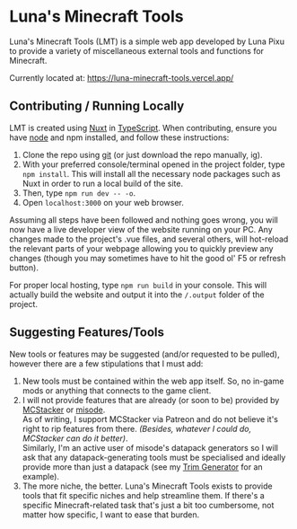 # Luna's Minecraft Tools
Luna's Minecraft Tools (LMT) is a simple web app developed by Luna Pixu to provide a variety of miscellaneous external tools and functions for Minecraft.

Currently located at: https://luna-minecraft-tools.vercel.app/

## Contributing / Running Locally
LMT is created using [Nuxt](https://nuxt.com/) in [TypeScript](https://www.typescriptlang.org/). When contributing, ensure you have [node](https://nodejs.org/) and npm installed, and follow these instructions:
1. Clone the repo using [git](https://git-scm.com/) (or just download the repo manually, ig).
2. With your preferred console/terminal opened in the project folder, type `npm install`. This will install all the necessary node packages such as Nuxt in order to run a local build of the site.
3. Then, type `npm run dev -- -o`.
4. Open `localhost:3000` on your web browser.

Assuming all steps have been followed and nothing goes wrong, you will now have a live developer view of the website running on your PC. Any changes made to the project's .vue files, and several others, will hot-reload the relevant parts of your webpage allowing you to quickly preview any changes (though you may sometimes have to hit the good ol' F5 or refresh button).

For proper local hosting, type `npm run build` in your console. This will actually build the website and output it into the `/.output` folder of the project.

## Suggesting Features/Tools
New tools or features may be suggested (and/or requested to be pulled), however there are a few stipulations that I must add:
1. New tools must be contained within the web app itself. So, no in-game mods or anything that connects to the game client.
2. I will not provide features that are already (or soon to be) provided by [MCStacker](https://mcstacker.net) or [misode](https://misode.github.io).  
As of writing, I support MCStacker via Patreon and do not believe it's right to rip features from there. *(Besides, whatever I could do, MCStacker can do it better)*.  
Similarly, I'm an active user of misode's datapack generators so I will ask that any datapack-generating tools must be specialised and ideally provide more than just a datapack (see my [Trim Generator](https://luna-minecraft-tools.netlify.app/trimgenerator) for an example).
3. The more niche, the better. Luna's Minecraft Tools exists to provide tools that fit specific niches and help streamline them. If there's a specific Minecraft-related task that's just a bit too cumbersome, not matter how specific, I want to ease that burden.